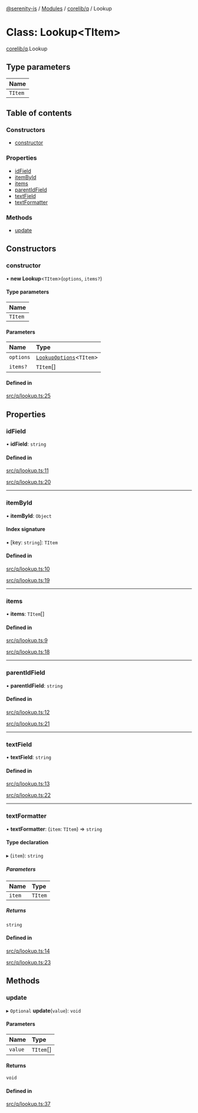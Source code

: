 [@serenity-is](../README.md) / [Modules](../modules.md) / [corelib/q](../modules/corelib_q.md) / Lookup

# Class: Lookup<TItem\>

[corelib/q](../modules/corelib_q.md).Lookup

## Type parameters

| Name |
| :------ |
| `TItem` |

## Table of contents

### Constructors

- [constructor](corelib_q.Lookup.md#constructor)

### Properties

- [idField](corelib_q.Lookup.md#idfield)
- [itemById](corelib_q.Lookup.md#itembyid)
- [items](corelib_q.Lookup.md#items)
- [parentIdField](corelib_q.Lookup.md#parentidfield)
- [textField](corelib_q.Lookup.md#textfield)
- [textFormatter](corelib_q.Lookup.md#textformatter)

### Methods

- [update](corelib_q.Lookup.md#update)

## Constructors

### constructor

• **new Lookup**<`TItem`\>(`options`, `items?`)

#### Type parameters

| Name |
| :------ |
| `TItem` |

#### Parameters

| Name | Type |
| :------ | :------ |
| `options` | [`LookupOptions`](../interfaces/corelib_q.LookupOptions.md)<`TItem`\> |
| `items?` | `TItem`[] |

#### Defined in

[src/q/lookup.ts:25](https://github.com/serenity-is/serenity/blob/master/packages/corelib/src/q/lookup.ts#L25)

## Properties

### idField

• **idField**: `string`

#### Defined in

[src/q/lookup.ts:11](https://github.com/serenity-is/serenity/blob/master/packages/corelib/src/q/lookup.ts#L11)

[src/q/lookup.ts:20](https://github.com/serenity-is/serenity/blob/master/packages/corelib/src/q/lookup.ts#L20)

___

### itemById

• **itemById**: `Object`

#### Index signature

▪ [key: `string`]: `TItem`

#### Defined in

[src/q/lookup.ts:10](https://github.com/serenity-is/serenity/blob/master/packages/corelib/src/q/lookup.ts#L10)

[src/q/lookup.ts:19](https://github.com/serenity-is/serenity/blob/master/packages/corelib/src/q/lookup.ts#L19)

___

### items

• **items**: `TItem`[]

#### Defined in

[src/q/lookup.ts:9](https://github.com/serenity-is/serenity/blob/master/packages/corelib/src/q/lookup.ts#L9)

[src/q/lookup.ts:18](https://github.com/serenity-is/serenity/blob/master/packages/corelib/src/q/lookup.ts#L18)

___

### parentIdField

• **parentIdField**: `string`

#### Defined in

[src/q/lookup.ts:12](https://github.com/serenity-is/serenity/blob/master/packages/corelib/src/q/lookup.ts#L12)

[src/q/lookup.ts:21](https://github.com/serenity-is/serenity/blob/master/packages/corelib/src/q/lookup.ts#L21)

___

### textField

• **textField**: `string`

#### Defined in

[src/q/lookup.ts:13](https://github.com/serenity-is/serenity/blob/master/packages/corelib/src/q/lookup.ts#L13)

[src/q/lookup.ts:22](https://github.com/serenity-is/serenity/blob/master/packages/corelib/src/q/lookup.ts#L22)

___

### textFormatter

• **textFormatter**: (`item`: `TItem`) => `string`

#### Type declaration

▸ (`item`): `string`

##### Parameters

| Name | Type |
| :------ | :------ |
| `item` | `TItem` |

##### Returns

`string`

#### Defined in

[src/q/lookup.ts:14](https://github.com/serenity-is/serenity/blob/master/packages/corelib/src/q/lookup.ts#L14)

[src/q/lookup.ts:23](https://github.com/serenity-is/serenity/blob/master/packages/corelib/src/q/lookup.ts#L23)

## Methods

### update

▸ `Optional` **update**(`value`): `void`

#### Parameters

| Name | Type |
| :------ | :------ |
| `value` | `TItem`[] |

#### Returns

`void`

#### Defined in

[src/q/lookup.ts:37](https://github.com/serenity-is/serenity/blob/master/packages/corelib/src/q/lookup.ts#L37)
